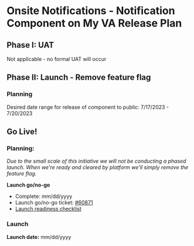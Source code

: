 # Onsite Notifications - Notification Component on My VA Release Plan

## Phase I: UAT 
Not applicable - no formal UAT will occur

## Phase II: Launch - Remove feature flag 

### Planning
Desired date range for release of component to public: 7/17/2023 - 7/20/2023

## Go Live!
### Planning:
_Due to the small scale of this initiative we will not be conducting a phased launch. When we're ready and cleared by platform we'll simply remove the feature flag._

**Launch go/no-go**
- Complete: mm/dd/yyyy
- Launch go/no-go ticket: [#60871](https://github.com/department-of-veterans-affairs/va.gov-team/issues/60871)
- [Launch readiness checklist](https://github.com/department-of-veterans-affairs/va.gov-team/blob/master/products/identity-personalization/onsite-notifications/update-design-system-component/launch-materials/notification-component-on-My-VA-launch-readiness.md)

### Launch
**Launch date:** mm/dd/yyyy
